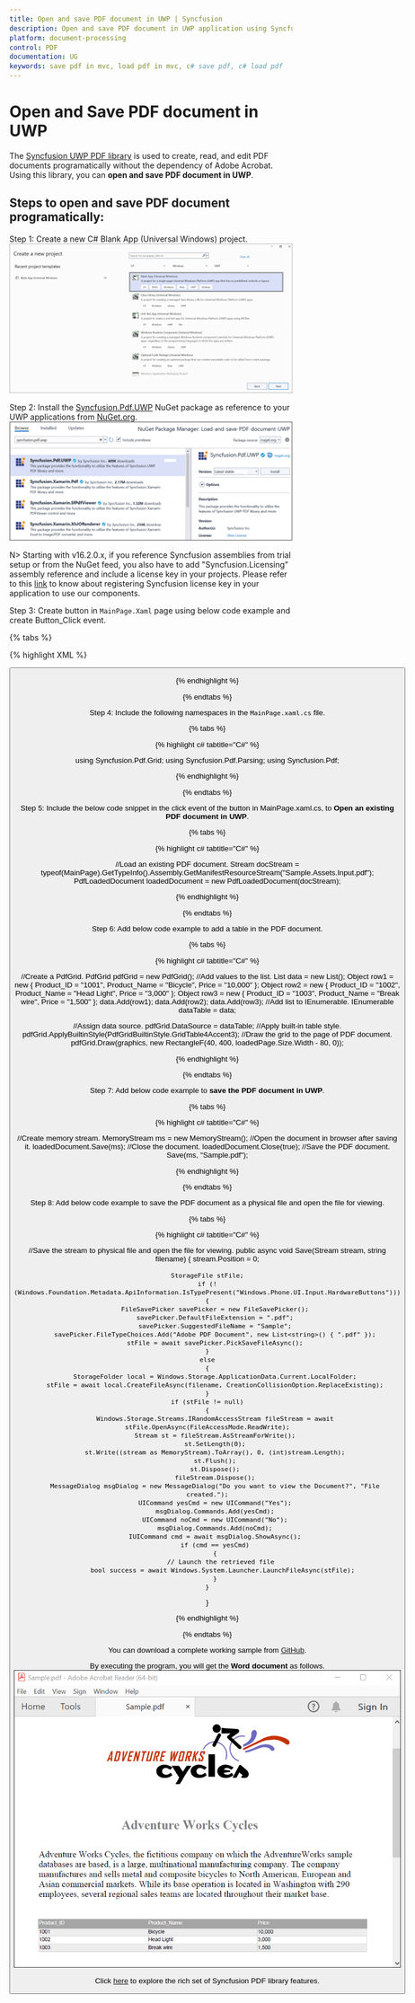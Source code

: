 ```yaml
---
title: Open and save PDF document in UWP | Syncfusion
description: Open and save PDF document in UWP application using Syncfusion UWP PDF library without the dependency of Adobe Acrobat. 
platform: document-processing
control: PDF
documentation: UG
keywords: save pdf in mvc, load pdf in mvc, c# save pdf, c# load pdf
---
```


# Open and Save PDF document in UWP

The [Syncfusion UWP PDF library](https://www.syncfusion.com/document-processing/pdf-framework/uwp) is used to create, read, and edit PDF documents programatically without the dependency of Adobe Acrobat. Using this library, you can **open and save PDF document in UWP**. 

## Steps to open and save PDF document programatically:

Step 1: Create a new C# Blank App (Universal Windows) project.
![Create UWP application in Visual Studio](Images/Create_UWP_application.png) 

Step 2: Install the [Syncfusion.Pdf.UWP](https://www.nuget.org/packages/Syncfusion.Pdf.UWP/) NuGet package as reference to your UWP applications from [NuGet.org](https://www.nuget.org/).
![Install NuGet package](Images/UWP_NuGet_package.png)

N> Starting with v16.2.0.x, if you reference Syncfusion assemblies from trial setup or from the NuGet feed, you also have to add "Syncfusion.Licensing" assembly reference and include a license key in your projects. Please refer to this [link](https://help.syncfusion.com/common/essential-studio/licensing/overview) to know about registering Syncfusion license key in your application to use our components.

Step 3: Create button in `MainPage.Xaml` page using below code example and create Button_Click event.

{% tabs %}

{% highlight XML %}

<Grid>
    <Button Content="OpenAndSavePDF" HorizontalAlignment="Center"  VerticalAlignment="Center" Width="150" Height="100" Click="Button_Click" />
</Grid>

{% endhighlight %}

{% endtabs %}

Step 4: Include the following namespaces in the `MainPage.xaml.cs` file. 

{% tabs %}

{% highlight c# tabtitle="C#" %}

using Syncfusion.Pdf.Grid;
using Syncfusion.Pdf.Parsing;
using Syncfusion.Pdf;

{% endhighlight %}

{% endtabs %}

Step 5: Include the below code snippet in the click event of the button in MainPage.xaml.cs, to **Open an existing PDF document in UWP**.

{% tabs %}

{% highlight c# tabtitle="C#" %}

//Load an existing PDF document.
Stream docStream = typeof(MainPage).GetTypeInfo().Assembly.GetManifestResourceStream("Sample.Assets.Input.pdf");
PdfLoadedDocument loadedDocument = new PdfLoadedDocument(docStream);

{% endhighlight %}

{% endtabs %}

Step 6: Add below code example to add a table in the PDF document.

{% tabs %}

{% highlight c# tabtitle="C#" %}

//Create a PdfGrid.
PdfGrid pdfGrid = new PdfGrid();
//Add values to the list.
List<object> data = new List<object>();
Object row1 = new { Product_ID = "1001", Product_Name = "Bicycle", Price = "10,000" };
Object row2 = new { Product_ID = "1002", Product_Name = "Head Light", Price = "3,000" };
Object row3 = new { Product_ID = "1003", Product_Name = "Break wire", Price = "1,500" };
data.Add(row1);
data.Add(row2);
data.Add(row3); 
//Add list to IEnumerable.
IEnumerable<object> dataTable = data;

//Assign data source.
pdfGrid.DataSource = dataTable;
//Apply built-in table style.
pdfGrid.ApplyBuiltinStyle(PdfGridBuiltinStyle.GridTable4Accent3);
//Draw the grid to the page of PDF document.
pdfGrid.Draw(graphics, new RectangleF(40, 400, loadedPage.Size.Width - 80, 0));

{% endhighlight %}

{% endtabs %}

Step 7: Add below code example to **save the PDF document in UWP**.

{% tabs %}

{% highlight c# tabtitle="C#" %}

//Create memory stream.
MemoryStream ms = new MemoryStream();
//Open the document in browser after saving it.
loadedDocument.Save(ms);
//Close the document.
loadedDocument.Close(true);
//Save the PDF document. 
Save(ms, "Sample.pdf");

{% endhighlight %}

{% endtabs %}

Step 8: Add below code example to save the PDF document as a physical file and open the file for viewing.

{% tabs %}

{% highlight c# tabtitle="C#" %}

//Save the stream to physical file and open the file for viewing. 
public async void Save(Stream stream, string filename)
{
    stream.Position = 0;

    StorageFile stFile;
    if (!(Windows.Foundation.Metadata.ApiInformation.IsTypePresent("Windows.Phone.UI.Input.HardwareButtons")))
    {
        FileSavePicker savePicker = new FileSavePicker();
        savePicker.DefaultFileExtension = ".pdf";
        savePicker.SuggestedFileName = "Sample";
        savePicker.FileTypeChoices.Add("Adobe PDF Document", new List<string>() { ".pdf" });
        stFile = await savePicker.PickSaveFileAsync();
    }
    else
    {
        StorageFolder local = Windows.Storage.ApplicationData.Current.LocalFolder;
        stFile = await local.CreateFileAsync(filename, CreationCollisionOption.ReplaceExisting);
    }
    if (stFile != null)
    {
        Windows.Storage.Streams.IRandomAccessStream fileStream = await stFile.OpenAsync(FileAccessMode.ReadWrite);
        Stream st = fileStream.AsStreamForWrite();
        st.SetLength(0);
        st.Write((stream as MemoryStream).ToArray(), 0, (int)stream.Length);
        st.Flush();
        st.Dispose();
        fileStream.Dispose();
        MessageDialog msgDialog = new MessageDialog("Do you want to view the Document?", "File created.");
        UICommand yesCmd = new UICommand("Yes");
        msgDialog.Commands.Add(yesCmd);
        UICommand noCmd = new UICommand("No");
        msgDialog.Commands.Add(noCmd);
        IUICommand cmd = await msgDialog.ShowAsync();
        if (cmd == yesCmd)
        {
            // Launch the retrieved file 
            bool success = await Windows.System.Launcher.LaunchFileAsync(stFile);
        }
    }
}

{% endhighlight %}

{% endtabs %}

You can download a complete working sample from [GitHub](https://github.com/SyncfusionExamples/PDF-Examples/tree/master/Open%20and%20Save%20PDF%20document/UWP).

By executing the program, you will get the **Word document** as follows.
![UWP open and save output Word document](Images/Open_and_save_output.png)

Click [here](https://www.syncfusion.com/document-processing/pdf-framework/uwp) to explore the rich set of Syncfusion PDF library features.
